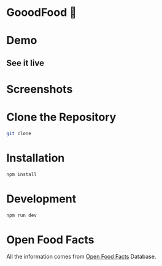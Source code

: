 
# GooodFood 🥕

# Demo

## See it live




# Screenshots




# Clone the Repository

```bash
git clone 
```

# Installation

```bash
npm install
```

# Development

```bash
npm run dev
```


# Open Food Facts

All the information comes from [Open Food Facts](https://world.openfoodfacts.org/discover) Database.

